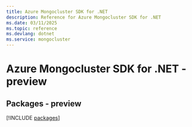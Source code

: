 ```yaml
---
title: Azure Mongocluster SDK for .NET
description: Reference for Azure Mongocluster SDK for .NET
ms.date: 03/11/2025
ms.topic: reference
ms.devlang: dotnet
ms.service: mongocluster
---
```

# Azure Mongocluster SDK for .NET - preview
## Packages - preview
[!INCLUDE [packages](mongocluster-index.md)]
